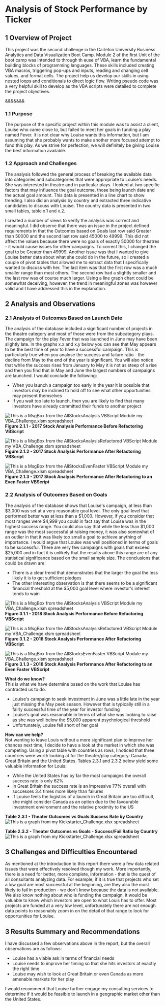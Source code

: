 # Analysis of Stock Performance by Ticker
<!-- There is a title, and there are multiple paragraphs (2 pt).
Each paragraph has a heading (2 pt).
There are subheadings to break up text (2 pt).
Links are working, and images are formatted and displayed where appropriate (2 pt). -->

<!-- There is a title, and there are multiple paragraphs (2 pt).
Each paragraph has a heading (2 pt).
There are subheadings to break up text (2 pt).
Links are working, and images are formatted and displayed where appropriate (2 pt). -->

## 1 Overview of Project

This project was the second challenge in the Carleton University Business Analytics and Data Visualization Boot Camp.  Module 2 of the first Unit of the boot camp was intended to through th euse of VBA, learn the fundamental building blocks of programming languages. These skills included creating VBA macros, triggering pop-ups and inputs, reading and changing cell values, and format cells.  The project help us develop our skills in using nested loops and conditionals to direct logic flow.  Writing pseudo code was a very helpful skill to develop as the VBA scripts were detailed to complete the project objectives.

&&&&&&&

### 1.1 Purpose

<!-- Overview of Project: Explain the purpose of this analysis. -->


  
The purpose of the specific project within this module was to assist a client, Louise who came close to, but failed to meet her goals in funding a play named Fever.  It is not clear why Louise wants this information, but I am assuming that she probably wants to make another more focused attempt to fund this play.  As we strive for perfection, we will definitely be giving Louise the best information available.
### 1.2 Approach and Challenges
 
The analysis followed the general process of breaking the available data into categories and subcategories that were appropriate to Louise's needs.  She was interested in theatre and in particular plays.  I looked at two specific factors that may influence the goal outcome, those being launch date and the actual goal amount.  This data is presented in a line chart to show trending.  I also did an analysis by country and extracted three indicative candidates to discuss with Louise.  The country data is presented in two small tables, table x.1 and x.2.
  
I created a number of views to verify the analysis was correct and meaningful.  I did observe that there was an issue in the project defined requirements in that the Outcomes based on Goals last row said Greater than 50000 and the second last row said 45000 to 49999.  This did not affect the values because there were no goals of exactly 50000 for theatres - it would cause issues for other campaigns.  To correct this, I changed the goal to be Greater than 49999.  Another issue was that I wanted to give Louise better data about what she could do in the future, so I created a couple of pivot tables that allowed me to extract data that I specifically wanted to discuss with her.  The last item was that the first row was a much smaller range than most others.  The second row had a slightly smaller and the last row was of course much larger.  Using a line graph chart could be somewhat deceiving, however, the trend in meaningful zones was however valid and I have addressed this in the explanation.

## 2 Analysis and Observations
<!-- Results: Using images and examples of your code, compare the stock performance between 2017 and 2018, as well as the execution times of the original script and the refactored script. -->

### 2.1 Analysis of Outcomes Based on Launch Date
  
The analysis of the database included a significant number of projects in the theatre category and most of those were from the subcategory plays.  The campaign for the play Fever that was launched in June may have been slightly late.  In the graphs x.x and x.y below you can see that May appears to be the best time of year to have a successful campaign.  This is particularly true when you analyse the success and failure ratio - the decline from May to the end of the year is significant.  You will also notice that while the success rises from January to May it is not as steep of a rise and then you find that in May and June the largest numbers of campaigns are launched.  I would conclude the following:
- When you launch a campaign too early in the year it is possible that investors may be inclined to hold off to see what other opportunities may present themselves
- If you wait too late to launch, then you are likely to find that many investors have already committed their funds to another project  

![This is a MsgBox from the AllStocksAnalysis VBScript Module my VBA_Challenge.xlsm spreadsheet](Resources/VBA_Challenge_2017_before.png "Figure 2.1.1 - 2017 Stock Analysis Performance Before Refactoring VBScript")  
**Figure 2.1.1 - 2017 Stock Analysis Performance Before Refactoring VBScript**

![This is a MsgBox from the AllStocksAnalysisRefactored VBScript Module my VBA_Challenge.xlsm spreadsheet](Resources/VBA_Challenge_2017.png "Figure 2.1.2 - 2017 Stock Analysis Performance After Refactoring VBScript")  
**Figure 2.1.2 - 2017 Stock Analysis Performance After Refactoring VBScript**

![This is a MsgBox from the AllStocksEvenFaster VBScript Module my VBA_Challenge.xlsm spreadsheet](Resources/VBA_Challenge_2017-Even_Faster.png "Figure 2.1.3 - 2017 Stock Analysis Performance After Refactoring VBScript")  
**Figure 2.1.3 - 2017 Stock Analysis Performance After Refactoring to an Even Faster VBScript**

### 2.2 Analysis of Outcomes Based on Goals

The analysis of the database shows that Louise's campaign, at less than $3,000 was set at a very reasonable goal level.  The only goal level that performed better was at less than a $1,000.  However, if you consider that most ranges were $4,999 you could in fact say that Louise was in the highest success range.  You could also say that while the less than $1,000 range was the most successful at raising money, it was also somewhat of an outlier in that it was likely too small a goal to achieve anything of importance.  I would argue that Louise was well positioned in terms of goals to be successful.  There are very few campaigns with goals that exceed $25,000 and in fact it is unlikely that the results above this range are of any statistical significance based on the small sample size.  The conclusions that could be drawn are:
- There is a clear trend that demonstrates that the larger the goal the less likely it is to get sufficient pledges
- The other interesting observation is that there seems to be a significant financial threshold at the $5,000 goal level where investor's interest tends to wain

![This is a MsgBox from the AllStocksAnalysis VBScript Module my VBA_Challenge.xlsm spreadsheet](Resources/VBA_Challenge_2018_before.png "Figure 3.1.1 - 2018 Stock Analysis Performance Before Refactoring VBScript")  
**Figure 3.1.1 - 2018 Stock Analysis Performance Before Refactoring VBScript**

![This is a MsgBox from the AllStocksAnalysisRefactored VBScript Module my VBA_Challenge.xlsm spreadsheet](Resources/VBA_Challenge_2018.png "Figure 3.1.2 - 2018 Stock Analysis Performance After Refactoring VBScript")  
**Figure 3.1.2 - 2018 Stock Analysis Performance After Refactoring VBScript**

![This is a MsgBox from the AllStocksEvenFaster VBScript Module my VBA_Challenge.xlsm spreadsheet](Resources/VBA_Challenge_2018-Even_Faster.png "Figure 3.1.3 - 2018 Stock Analysis Performance After Refactoring VBScript")  
**Figure 3.1.3 - 2018 Stock Analysis Performance After Refactoring to an Even Faster VBScript**

**What do we know?**  
This is what we have determine based on the work that Louise has contracted us to do.
- Louise's campaign to seek investment in June was a little late in the year just missing the May peek season.  However that is typically still in a fairly successful time of the year for investor funding
- Louise's goal was reasonable in terms of what she was looking to raise as she was well below the $5,000 apparent psychological threshold
- Unfortunately, Louise fell short of her goal

**How can we help?**  
Not wanting to leave Louis without a more significant plan to improve her chances next time, I decide to have a look at the market in which she was competing.  Using a pivot table with countries as rows, I noticed that three countries were worth looking at for the theater/play category: Canada, Great Britain and the United States.  Tables 2.3.1 and 2.3.2 below yield some valuable information for Louis:
- While the United States has by far the most campaigns the overall success rate is only 62%
- In Great Britain the success rate is an impressive 77% overall with successes 3.4 times more likely than failures
- If Louise feels the logistics of a launch in Great Britain are too difficult, she might consider Canada as an option due to the favourable investment environment and the relative proximity to the US

**Table 2.3.1 - Theater Outcomes vs Goals Success Rate by Country**  
![This is a graph from my Kickstarter_Challenge.xlsx spreadsheet](Resources/Success_Rate.png " Table 2.3.1 - Theater Outcomes vs Goals Success Rate by Country")

**Table 2.3.2 - Theater Outcomes vs Goals - Success/Fail Ratio by Country**  
![This is a graph from my Kickstarter_Challenge.xlsx spreadsheet](Resources/Success_Fail_Ratio.png "Table 2.3.2 - Theater Outcomes vs Goals - Success/Fail Ratio by Country")


## 3 Challenges and Difficulties Encountered
<!-- Summary: In a summary statement, address the following questions.
What are the advantages or disadvantages of refactoring code?
How do these pros and cons apply to refactoring the original VBA script? --> 
As mentioned at the introduction to this report there were a few data related issues that were effectively resolved though my work.  More importantly, there is a need for better, more complete, information - that is the quest of all consultants analyzing data.  For example, if it is true that projects who set a low goal are most successful at the beginning, are they also the most likely to fail in production - we don't know because the data is not available. We also know nothing about who is funding the campaign, it would be valuable to know which investors are open to what Louis has to offer. Most projects are funded at a very low level, unfortunately there are not enough data points to reasonably zoom in on the detail of that range to look for opportunities for Louise. 
## 3 Results Summary and Recommendations
I have discussed a few observations above in the report, but the overall observations are as follows:
- Louise has a viable ask in terms of financial needs
- Louise needs to improve her timing so that she hits investors at exactly the right time
- Louise may wish to look at Great Britain or even Canada as more amenable markets for her play

I would recommend that Louise further engage my consulting services to determine if it would be feasible to launch in a geographic market other than the United States.
